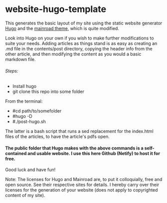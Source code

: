 # website-hugo-template


This generates the basic layout of my site using the static website generator [Hugo](https://gohugo.io/) and the [mainroad theme](https://github.com/Vimux/mainroad), which is quite modified.

Look into Hugo on your own if you wish to make further modifications to suite your needs. Adding articles as things stand is as easy as creating an .md file in the contents/post directory, copying the header info from the other article, and then modifying the content as you would a basic markdown file.

###### Steps:

* Install hugo
* git clone this repo into some folder

From the terminal:
* #cd path/to/somefolder
* #hugo -D
* #./post-hugo.sh

The latter is a bash script that runs a sed replacement for the index.html files of the articles, to have the article's pdfs open.

#### The public folder that Hugo makes with the above commands is a self-contained and usable website. I use this here Github (Netify) to host it for free.

Good luck and have fun!

Note: The licenses for Hugo and Mainroad are, to put it colloquially, free and open source. See their respective sites for details. I hereby carry over their licenses for the generation of your website (does not apply to copyrighted content of my site).


